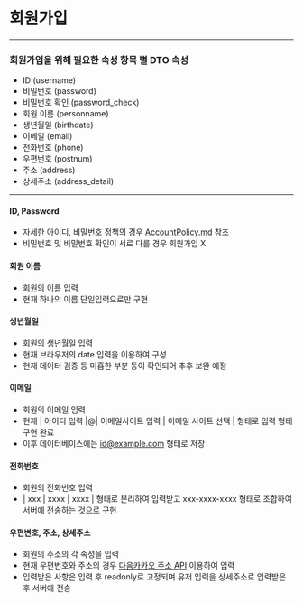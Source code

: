 

# 회원가입

----------

### 회원가입을 위해 필요한 속성 항목 별 DTO 속성

 - ID (username)
 - 비밀번호 (password)
 - 비밀번호 확인 (password_check)
 - 회원 이름 (personname)
 - 생년월일 (birthdate)
 - 이메일 (email)
 - 전화번호 (phone)
 - 우편번호 (postnum)
 - 주소 (address)
 - 상세주소 (address_detail)

----------------

 #### ID, Password

 - 자세한 아이디, 비밀번호 정책의 경우 [AccountPolicy.md](AccountPolicy.md) 참조
 - 비밀번호 및 비밀번호 확인이 서로 다를 경우 회원가입 X


 #### 회원 이름

 - 회원의 이름 입력
 - 현재 하나의 이름 단일입력으로만 구현

 #### 생년월일

 - 회원의 생년월일 입력
 - 현재 브라우저의 date 입력을 이용하여 구성
 - 현재 데이터 검증 등 미흡한 부분 등이 확인되어 추후 보완 예정

 #### 이메일

 - 회원의 이메일 입력
 - 현재 | 아이디 입력 |@| 이메일사이트 입력 | 이메일 사이트 선택 | 형태로 입력 형태 구현 완료
 - 이후 데이터베이스에는 id@example.com 형태로 저장

 #### 전화번호

 - 회원의 전화번호 입력
 - | xxx | xxxx | xxxx | 형태로 분리하여 입력받고 xxx-xxxx-xxxx 형태로 조합하여 서버에 전송하는 것으로 구현

 #### 우편변호, 주소, 상세주소
 - 회원의 주소의 각 속성을 입력
 - 현재 우편번호와 주소의 경우 [다음카카오 주소 API](https://postcode.map.daum.net/guide) 이용하여 입력
 - 입력받은 사항은 입력 후 readonly로 고정되며 유저 입력을 상세주소로 입력받은 후 서버에 전송